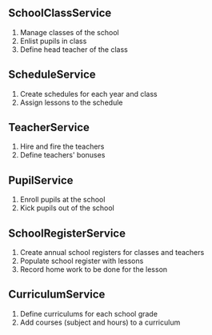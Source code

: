 ## SchoolClassService
1. Manage classes of the school 
2. Enlist pupils in class
3. Define head teacher of the class
## ScheduleService
1. Create schedules for each year and class
2. Assign lessons to the schedule
## TeacherService
1. Hire and fire the teachers
2. Define teachers' bonuses
## PupilService
1. Enroll pupils at the school
2. Kick pupils out of the school
## SchoolRegisterService
1. Create annual school registers for classes and teachers
2. Populate school register with lessons
3. Record home work to be done for the lesson
## CurriculumService
1. Define curriculums for each school grade
2. Add courses (subject and hours) to a curriculum